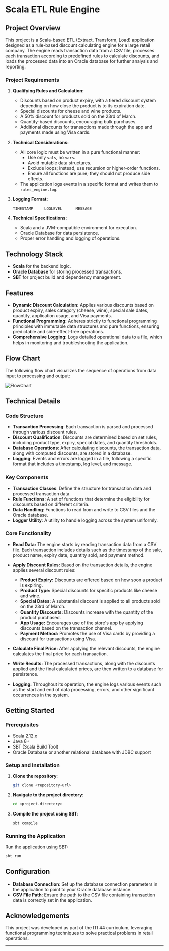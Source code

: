 # Scala ETL Rule Engine

## Project Overview

This project is a Scala-based ETL (Extract, Transform, Load) application designed as a rule-based discount calculating engine for a large retail company. The engine reads transaction data from a CSV file, processes each transaction according to predefined rules to calculate discounts, and loads the processed data into an Oracle database for further analysis and reporting.

### Project Requirements

1. **Qualifying Rules and Calculation:**
   - Discounts based on product expiry, with a tiered discount system depending on how close the product is to its expiration date.
   - Special discounts for cheese and wine products.
   - A 50% discount for products sold on the 23rd of March.
   - Quantity-based discounts, encouraging bulk purchases.
   - Additional discounts for transactions made through the app and payments made using Visa cards.

2. **Technical Considerations:**
   - All core logic must be written in a pure functional manner:
     - Use only `vals`, no `vars`.
     - Avoid mutable data structures.
     - Exclude loops; instead, use recursion or higher-order functions.
     - Ensure all functions are pure; they should not produce side effects.
   - The application logs events in a specific format and writes them to `rules_engine.log`.

3. **Logging Format:**
   ```
   TIMESTAMP     LOGLEVEL      MESSAGE
   ```

4. **Technical Specifications:**
   - Scala and a JVM-compatible environment for execution.
   - Oracle Database for data persistence.
   - Proper error handling and logging of operations.

## Technology Stack

- **Scala** for the backend logic.
- **Oracle Database** for storing processed transactions.
- **SBT** for project build and dependency management.

## Features

- **Dynamic Discount Calculation:** Applies various discounts based on product expiry, sales category (cheese, wine), special sale dates, quantity, application usage, and Visa payments.
- **Functional Programming:** Adheres strictly to functional programming principles with immutable data structures and pure functions, ensuring predictable and side-effect-free operations.
- **Comprehensive Logging:** Logs detailed operational data to a file, which helps in monitoring and troubleshooting the application.



## Flow Chart

The following flow chart visualizes the sequence of operations from data input to processing and output:

![FlowChart](https://github.com/al-ghaly/RuleEngineUsingScala/assets/61648960/492e9da6-7cae-4729-bb95-abaaeacef2cc)


## Technical Details

### Code Structure

- **Transaction Processing**: Each transaction is parsed and processed through various discount rules.
- **Discount Qualification**: Discounts are determined based on set rules, including product type, expiry, special dates, and quantity thresholds.
- **Database Operations**: After calculating discounts, the transaction data, along with computed discounts, are stored in a database.
- **Logging**: Events and errors are logged in a file, following a specific format that includes a timestamp, log level, and message.

### Key Components

- **Transaction Classes**: Define the structure for transaction data and processed transaction data.
- **Rule Functions**: A set of functions that determine the eligibility for discounts based on different criteria.
- **Data Handling**: Functions to read from and write to CSV files and the Oracle database.
- **Logger Utility**: A utility to handle logging across the system uniformly.

### Core Functionality

- **Read Data:** The engine starts by reading transaction data from a CSV file. Each transaction includes details such as the timestamp of the sale, product name, expiry date, quantity sold, and payment method.

- **Apply Discount Rules:** Based on the transaction details, the engine applies several discount rules:
  - **Product Expiry:** Discounts are offered based on how soon a product is expiring.
  - **Product Type:** Special discounts for specific products like cheese and wine.
  - **Special Dates:** A substantial discount is applied to all products sold on the 23rd of March.
  - **Quantity Discounts:** Discounts increase with the quantity of the product purchased.
  - **App Usage:** Encourages use of the store's app by applying discounts based on the transaction channel.
  - **Payment Method:** Promotes the use of Visa cards by providing a discount for transactions using Visa.

- **Calculate Final Price:** After applying the relevant discounts, the engine calculates the final price for each transaction.

- **Write Results:** The processed transactions, along with the discounts applied and the final calculated prices, are then written to a database for persistence.

- **Logging:** Throughout its operation, the engine logs various events such as the start and end of data processing, errors, and other significant occurrences in the system.


## Getting Started

### Prerequisites

- Scala 2.12.x
- Java 8+
- SBT (Scala Build Tool)
- Oracle Database or another relational database with JDBC support

### Setup and Installation

1. **Clone the repository**:
   ```sh
   git clone <repository-url>
   ```
2. **Navigate to the project directory**:
   ```sh
   cd <project-directory>
   ```
3. **Compile the project using SBT**:
   ```sh
   sbt compile
   ```

### Running the Application

Run the application using SBT:
```sh
sbt run
```

## Configuration

- **Database Connection**: Set up the database connection parameters in the application to point to your Oracle database instance.
- **CSV File Path**: Ensure the path to the CSV file containing transaction data is correctly set in the application.


## Acknowledgements

This project was developed as part of the ITI 44 curriculum, leveraging functional programming techniques to solve practical problems in retail operations.

---
